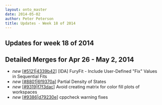 ```yaml
---
layout: onto_master
date: 2014-05-02
author: Peter Peterson
title: Updates - Week 18 of 2014
---
```

Updates for week 18 of 2014
---------------------------

Detailed Merges for Apr 26 - May 2, 2014
----------------------------------------
* *new* \[[#5121](http://trac.mantidproject.org/mantid/ticket/5121)\|[4339b42](https://github.com/mantidproject/mantid/commit/4339b4232a6d45f297bca0df0fa250073d1e16d5)\] [IDA] FuryFit -  Include User-Defined "Fix" Values in Sequential Fits
* *new* \[[#8801](http://trac.mantidproject.org/mantid/ticket/8801)\|[6f9370a](https://github.com/mantidproject/mantid/commit/6f9370a646cf8576721307fab01c3e8d7b0def5c)\] Partial Density of States
* *new* \[[#9319](http://trac.mantidproject.org/mantid/ticket/9319)\|[f7f3dac](https://github.com/mantidproject/mantid/commit/f7f3dacf82fa5940ba1cd81cc8c4f4f694a0b430)\] Avoid creating matrix for color fill plots of workspaces
* *new* \[[#9386](http://trac.mantidproject.org/mantid/ticket/9386)\|[d79230e](https://github.com/mantidproject/mantid/commit/d79230e3e43ae7e79cc75f7ffe12c032f7234e48)\] cppcheck warning fixes
